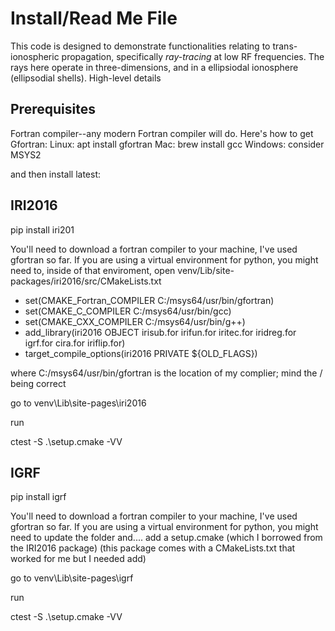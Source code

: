 
# Install/Read Me File

This code is designed to demonstrate functionalities relating to trans-ionospheric propagation, specifically *ray-tracing* at low RF frequencies. The rays here operate in three-dimensions, and in a ellipsiodal ionosphere (ellipsodial shells). High-level details

## Prerequisites

Fortran compiler--any modern Fortran compiler will do. Here's how to get Gfortran:
Linux: apt install gfortran
Mac: brew install gcc
Windows: consider MSYS2

and then install latest:


## IRI2016
pip install iri201

You'll need to download a fortran compiler to your machine, I've used gfortran so far. 
If you are using a virtual environment for python, you might need to, inside of that enviroment, open venv/Lib/site-packages/iri2016/src/CMakeLists.txt

- set(CMAKE_Fortran_COMPILER C:/msys64/usr/bin/gfortran)
- set(CMAKE_C_COMPILER C:/msys64/usr/bin/gcc)
- set(CMAKE_CXX_COMPILER C:/msys64/usr/bin/g++)
- add_library(iri2016 OBJECT irisub.for irifun.for iritec.for iridreg.for igrf.for cira.for iriflip.for)
- target_compile_options(iri2016 PRIVATE ${OLD_FLAGS})

where C:/msys64/usr/bin/gfortran is the location of my complier; mind the / being correct

go to venv\Lib\site-pages\iri2016 

run 

ctest -S .\setup.cmake -VV 

## IGRF 
pip install igrf

You'll need to download a fortran compiler to your machine, I've used gfortran so far. If you are using a virtual environment for python, you might need to update the folder and.... add a setup.cmake (which I borrowed from the IRI2016 package) (this package comes with a CMakeLists.txt that worked for me but I needed add)

go to venv\Lib\site-pages\igrf 

run 

ctest -S .\setup.cmake -VV 
